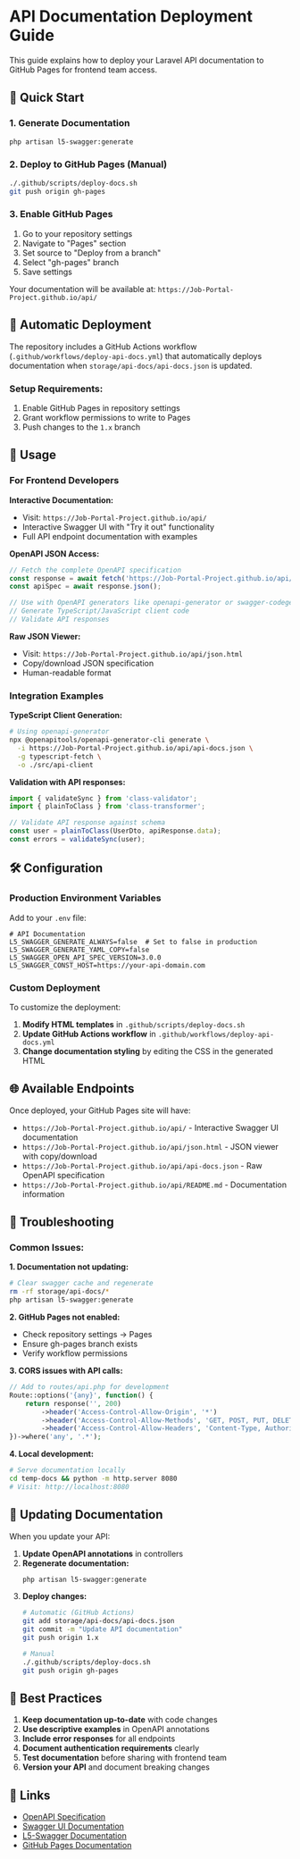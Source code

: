 # API Documentation Deployment Guide

This guide explains how to deploy your Laravel API documentation to GitHub Pages for frontend team access.

## 🚀 Quick Start

### 1. Generate Documentation
```bash
php artisan l5-swagger:generate
```

### 2. Deploy to GitHub Pages (Manual)
```bash
./.github/scripts/deploy-docs.sh
git push origin gh-pages
```

### 3. Enable GitHub Pages
1. Go to your repository settings
2. Navigate to "Pages" section
3. Set source to "Deploy from a branch"
4. Select "gh-pages" branch
5. Save settings

Your documentation will be available at: `https://Job-Portal-Project.github.io/api/`

## 🔄 Automatic Deployment

The repository includes a GitHub Actions workflow (`.github/workflows/deploy-api-docs.yml`) that automatically deploys documentation when `storage/api-docs/api-docs.json` is updated.

### Setup Requirements:
1. Enable GitHub Pages in repository settings
2. Grant workflow permissions to write to Pages
3. Push changes to the `1.x` branch

## 📖 Usage

### For Frontend Developers

**Interactive Documentation:**
- Visit: `https://Job-Portal-Project.github.io/api/`
- Interactive Swagger UI with "Try it out" functionality
- Full API endpoint documentation with examples

**OpenAPI JSON Access:**
```javascript
// Fetch the complete OpenAPI specification
const response = await fetch('https://Job-Portal-Project.github.io/api/api-docs.json');
const apiSpec = await response.json();

// Use with OpenAPI generators like openapi-generator or swagger-codegen
// Generate TypeScript/JavaScript client code
// Validate API responses
```

**Raw JSON Viewer:**
- Visit: `https://Job-Portal-Project.github.io/api/json.html`
- Copy/download JSON specification
- Human-readable format

### Integration Examples

**TypeScript Client Generation:**
```bash
# Using openapi-generator
npx @openapitools/openapi-generator-cli generate \
  -i https://Job-Portal-Project.github.io/api/api-docs.json \
  -g typescript-fetch \
  -o ./src/api-client
```

**Validation with API responses:**
```javascript
import { validateSync } from 'class-validator';
import { plainToClass } from 'class-transformer';

// Validate API response against schema
const user = plainToClass(UserDto, apiResponse.data);
const errors = validateSync(user);
```

## 🛠️ Configuration

### Production Environment Variables
Add to your `.env` file:
```env
# API Documentation
L5_SWAGGER_GENERATE_ALWAYS=false  # Set to false in production
L5_SWAGGER_GENERATE_YAML_COPY=false
L5_SWAGGER_OPEN_API_SPEC_VERSION=3.0.0
L5_SWAGGER_CONST_HOST=https://your-api-domain.com
```

### Custom Deployment
To customize the deployment:

1. **Modify HTML templates** in `.github/scripts/deploy-docs.sh`
2. **Update GitHub Actions workflow** in `.github/workflows/deploy-api-docs.yml`
3. **Change documentation styling** by editing the CSS in the generated HTML

## 🌐 Available Endpoints

Once deployed, your GitHub Pages site will have:

- `https://Job-Portal-Project.github.io/api/` - Interactive Swagger UI documentation
- `https://Job-Portal-Project.github.io/api/json.html` - JSON viewer with copy/download
- `https://Job-Portal-Project.github.io/api/api-docs.json` - Raw OpenAPI specification
- `https://Job-Portal-Project.github.io/api/README.md` - Documentation information

## 🔧 Troubleshooting

### Common Issues:

**1. Documentation not updating:**
```bash
# Clear swagger cache and regenerate
rm -rf storage/api-docs/*
php artisan l5-swagger:generate
```

**2. GitHub Pages not enabled:**
- Check repository settings → Pages
- Ensure gh-pages branch exists
- Verify workflow permissions

**3. CORS issues with API calls:**
```php
// Add to routes/api.php for development
Route::options('{any}', function() {
    return response('', 200)
        ->header('Access-Control-Allow-Origin', '*')
        ->header('Access-Control-Allow-Methods', 'GET, POST, PUT, DELETE, OPTIONS')
        ->header('Access-Control-Allow-Headers', 'Content-Type, Authorization');
})->where('any', '.*');
```

**4. Local development:**
```bash
# Serve documentation locally
cd temp-docs && python -m http.server 8080
# Visit: http://localhost:8080
```

## 📝 Updating Documentation

When you update your API:

1. **Update OpenAPI annotations** in controllers
2. **Regenerate documentation:**
   ```bash
   php artisan l5-swagger:generate
   ```
3. **Deploy changes:**
   ```bash
   # Automatic (GitHub Actions)
   git add storage/api-docs/api-docs.json
   git commit -m "Update API documentation"
   git push origin 1.x
   
   # Manual
   ./.github/scripts/deploy-docs.sh
   git push origin gh-pages
   ```

## 🎯 Best Practices

1. **Keep documentation up-to-date** with code changes
2. **Use descriptive examples** in OpenAPI annotations  
3. **Include error responses** for all endpoints
4. **Document authentication requirements** clearly
5. **Test documentation** before sharing with frontend team
6. **Version your API** and document breaking changes

## 🔗 Links

- [OpenAPI Specification](https://swagger.io/specification/)
- [Swagger UI Documentation](https://swagger.io/tools/swagger-ui/)
- [L5-Swagger Documentation](https://github.com/DarkaOnLine/L5-Swagger)
- [GitHub Pages Documentation](https://docs.github.com/en/pages)